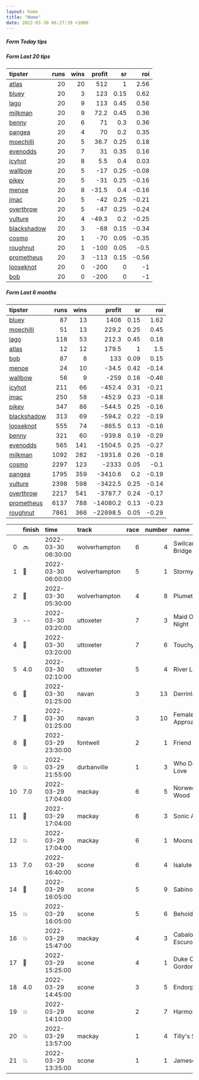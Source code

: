 ```yaml
---   
layout: home  
title: "Home"   
date: 2022-03-30 06:27:39 +1000  
---   
```



##### Form Today tips   

##### Form Last 20 tips   

| tipster                                                         |   runs |   wins |   profit |   sr |   roi |
|:----------------------------------------------------------------|-------:|-------:|---------:|-----:|------:|
| [atlas](https://mrwayneo.github.io/tips/atlas.html)             |     20 |     20 |    512   | 1    |  2.56 |
| [bluey](https://mrwayneo.github.io/tips/bluey.html)             |     20 |      3 |    123   | 0.15 |  0.62 |
| [lago](https://mrwayneo.github.io/tips/lago.html)               |     20 |      9 |    113   | 0.45 |  0.56 |
| [milkman](https://mrwayneo.github.io/tips/milkman.html)         |     20 |      9 |     72.2 | 0.45 |  0.36 |
| [benny](https://mrwayneo.github.io/tips/benny.html)             |     20 |      6 |     71   | 0.3  |  0.36 |
| [pangea](https://mrwayneo.github.io/tips/pangea.html)           |     20 |      4 |     70   | 0.2  |  0.35 |
| [moechilli](https://mrwayneo.github.io/tips/moechilli.html)     |     20 |      5 |     36.7 | 0.25 |  0.18 |
| [evenodds](https://mrwayneo.github.io/tips/evenodds.html)       |     20 |      7 |     31   | 0.35 |  0.16 |
| [icyhot](https://mrwayneo.github.io/tips/icyhot.html)           |     20 |      8 |      5.5 | 0.4  |  0.03 |
| [wallbow](https://mrwayneo.github.io/tips/wallbow.html)         |     20 |      5 |    -17   | 0.25 | -0.08 |
| [pikey](https://mrwayneo.github.io/tips/pikey.html)             |     20 |      5 |    -31   | 0.25 | -0.16 |
| [menoe](https://mrwayneo.github.io/tips/menoe.html)             |     20 |      8 |    -31.5 | 0.4  | -0.16 |
| [jmac](https://mrwayneo.github.io/tips/jmac.html)               |     20 |      5 |    -42   | 0.25 | -0.21 |
| [overthrow](https://mrwayneo.github.io/tips/overthrow.html)     |     20 |      5 |    -47   | 0.25 | -0.24 |
| [vulture](https://mrwayneo.github.io/tips/vulture.html)         |     20 |      4 |    -49.3 | 0.2  | -0.25 |
| [blackshadow](https://mrwayneo.github.io/tips/blackshadow.html) |     20 |      3 |    -68   | 0.15 | -0.34 |
| [cosmo](https://mrwayneo.github.io/tips/cosmo.html)             |     20 |      1 |    -70   | 0.05 | -0.35 |
| [roughnut](https://mrwayneo.github.io/tips/roughnut.html)       |     20 |      1 |   -100   | 0.05 | -0.5  |
| [prometheus](https://mrwayneo.github.io/tips/prometheus.html)   |     20 |      3 |   -113   | 0.15 | -0.56 |
| [looseknot](https://mrwayneo.github.io/tips/looseknot.html)     |     20 |      0 |   -200   | 0    | -1    |
| [bob](https://mrwayneo.github.io/tips/bob.html)                 |     20 |      0 |   -200   | 0    | -1    |

##### Form Last 6 months   

| tipster                                                         |   runs |   wins |   profit |   sr |   roi |
|:----------------------------------------------------------------|-------:|-------:|---------:|-----:|------:|
| [bluey](https://mrwayneo.github.io/tips/bluey.html)             |     87 |     13 |   1408   | 0.15 |  1.62 |
| [moechilli](https://mrwayneo.github.io/tips/moechilli.html)     |     51 |     13 |    229.2 | 0.25 |  0.45 |
| [lago](https://mrwayneo.github.io/tips/lago.html)               |    118 |     53 |    212.3 | 0.45 |  0.18 |
| [atlas](https://mrwayneo.github.io/tips/atlas.html)             |     12 |     12 |    179.5 | 1    |  1.5  |
| [bob](https://mrwayneo.github.io/tips/bob.html)                 |     87 |      8 |    133   | 0.09 |  0.15 |
| [menoe](https://mrwayneo.github.io/tips/menoe.html)             |     24 |     10 |    -34.5 | 0.42 | -0.14 |
| [wallbow](https://mrwayneo.github.io/tips/wallbow.html)         |     56 |      9 |   -259   | 0.16 | -0.46 |
| [icyhot](https://mrwayneo.github.io/tips/icyhot.html)           |    211 |     66 |   -452.4 | 0.31 | -0.21 |
| [jmac](https://mrwayneo.github.io/tips/jmac.html)               |    250 |     58 |   -452.9 | 0.23 | -0.18 |
| [pikey](https://mrwayneo.github.io/tips/pikey.html)             |    347 |     86 |   -544.5 | 0.25 | -0.16 |
| [blackshadow](https://mrwayneo.github.io/tips/blackshadow.html) |    313 |     69 |   -594.2 | 0.22 | -0.19 |
| [looseknot](https://mrwayneo.github.io/tips/looseknot.html)     |    555 |     74 |   -865.5 | 0.13 | -0.16 |
| [benny](https://mrwayneo.github.io/tips/benny.html)             |    321 |     60 |   -939.8 | 0.19 | -0.29 |
| [evenodds](https://mrwayneo.github.io/tips/evenodds.html)       |    565 |    141 |  -1504.5 | 0.25 | -0.27 |
| [milkman](https://mrwayneo.github.io/tips/milkman.html)         |   1092 |    282 |  -1931.8 | 0.26 | -0.18 |
| [cosmo](https://mrwayneo.github.io/tips/cosmo.html)             |   2297 |    123 |  -2333   | 0.05 | -0.1  |
| [pangea](https://mrwayneo.github.io/tips/pangea.html)           |   1795 |    359 |  -3410.6 | 0.2  | -0.19 |
| [vulture](https://mrwayneo.github.io/tips/vulture.html)         |   2398 |    598 |  -3422.5 | 0.25 | -0.14 |
| [overthrow](https://mrwayneo.github.io/tips/overthrow.html)     |   2217 |    541 |  -3787.7 | 0.24 | -0.17 |
| [prometheus](https://mrwayneo.github.io/tips/prometheus.html)   |   6137 |    788 | -14080.2 | 0.13 | -0.23 |
| [roughnut](https://mrwayneo.github.io/tips/roughnut.html)       |   7861 |    366 | -22698.5 | 0.05 | -0.29 |

|    | finish            | time                | track         |   race |   number | name              |   odds | tipster            |
|---:|:------------------|:--------------------|:--------------|-------:|---------:|:------------------|-------:|:-------------------|
|  0 | :soon:            | 2022-03-30 06:30:00 | wolverhampton |      6 |        4 | Swilcan Bridge    |   3.7  | vulture            |
|  1 | :3rd_place_medal: | 2022-03-30 06:00:00 | wolverhampton |      5 |        1 | Stormy Ocean      |   2.2  | evenodds,overthrow |
|  2 | :3rd_place_medal: | 2022-03-30 05:30:00 | wolverhampton |      4 |        8 | Plumette          |   4.6  | vulture            |
|  3 | --                | 2022-03-30 03:20:00 | uttoxeter     |      7 |        3 | Maid Of The Night |  12    | vulture,milkman    |
|  4 | :3rd_place_medal: | 2022-03-30 03:20:00 | uttoxeter     |      7 |        6 | Touchy Feely      |   1.9  | evenodds,overthrow |
|  5 | 4.0               | 2022-03-30 02:10:00 | uttoxeter     |      5 |        4 | River Legend      |   3.3  | overthrow          |
|  6 | :2nd_place_medal: | 2022-03-30 01:25:00 | navan         |      3 |       13 | Derrinlaur        |   7.5  | looseknot          |
|  7 | :3rd_place_medal: | 2022-03-30 01:25:00 | navan         |      3 |       10 | Female Approach   |   8.5  | looseknot          |
|  8 | :3rd_place_medal: | 2022-03-29 23:30:00 | fontwell      |      2 |        1 | Friend Or Foe     |   1.75 | evenodds,overthrow |
|  9 | :boom:            | 2022-03-29 21:55:00 | durbanville   |      1 |        3 | Who Do You Love   |   0    | milkman            |
| 10 | 7.0               | 2022-03-29 17:04:00 | mackay        |      6 |        5 | Norwegian Wood    |   7.5  | pangea             |
| 11 | :2nd_place_medal: | 2022-03-29 17:04:00 | mackay        |      6 |        3 | Sonic Arrow       |   3.6  | pangea,overthrow   |
| 12 | :boom:            | 2022-03-29 17:04:00 | mackay        |      6 |        1 | Moonshiner        |   3.8  | vulture            |
| 13 | 7.0               | 2022-03-29 16:40:00 | scone         |      6 |        4 | Isalute           |   5    | pikey              |
| 14 | :3rd_place_medal: | 2022-03-29 16:05:00 | scone         |      5 |        9 | Sabino            |   4.75 | benny,pangea       |
| 15 | :boom:            | 2022-03-29 16:05:00 | scone         |      5 |        6 | Beholder          |   6    | evenodds,pikey     |
| 16 | :boom:            | 2022-03-29 15:47:00 | mackay        |      4 |        3 | Cabalo Escuro     |   1.67 | moechilli          |
| 17 | :3rd_place_medal: | 2022-03-29 15:25:00 | scone         |      4 |        1 | Duke Of Gordon    |   8    | looseknot,pikey    |
| 18 | 4.0               | 2022-03-29 14:45:00 | scone         |      3 |        5 | Endorphins        |   4.8  | pangea,icyhot      |
| 19 | :boom:            | 2022-03-29 14:10:00 | scone         |      2 |        7 | Harmony Halo      |   7.5  | pikey              |
| 20 | :boom:            | 2022-03-29 13:57:00 | mackay        |      1 |        4 | Tilly's Secret    |   4.33 | vulture            |
| 21 | :boom:            | 2022-03-29 13:35:00 | scone         |      1 |        1 | Jamesonheart      |   1.75 | overthrow,pikey    |